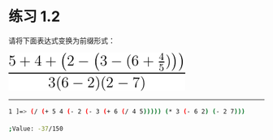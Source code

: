 # 练习 1.2

请将下面表达式变换为前缀形式：

![1-2](../resources/1-2.png)

---

```bash
1 ]=> (/ (+ 5 4 (- 2 (- 3 (+ 6 (/ 4 5))))) (* 3 (- 6 2) (- 2 7)))

;Value: -37/150
```

